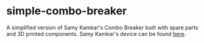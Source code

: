 # simple-combo-breaker
A simplified version of Samy Kamkar's Combo Breaker built with spare parts and 3D printed components. Samy Kamkar's device can be found [here](https://github.com/samyk/combobreaker).
